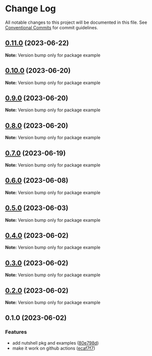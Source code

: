 # Change Log

All notable changes to this project will be documented in this file.
See [Conventional Commits](https://conventionalcommits.org) for commit guidelines.

## [0.11.0](https://github.com/rondymesquita/shell/compare/example@0.10.0...example@0.11.0) (2023-06-22)

**Note:** Version bump only for package example

## [0.10.0](https://github.com/rondymesquita/shell/compare/example@0.9.0...example@0.10.0) (2023-06-20)

**Note:** Version bump only for package example

## [0.9.0](https://github.com/rondymesquita/shell/compare/example@0.8.0...example@0.9.0) (2023-06-20)

**Note:** Version bump only for package example

## [0.8.0](https://github.com/rondymesquita/shell/compare/example@0.7.0...example@0.8.0) (2023-06-20)

**Note:** Version bump only for package example

## [0.7.0](https://github.com/rondymesquita/shell/compare/example@0.6.0...example@0.7.0) (2023-06-19)

**Note:** Version bump only for package example

## [0.6.0](https://github.com/rondymesquita/shell/compare/example@0.5.0...example@0.6.0) (2023-06-08)

**Note:** Version bump only for package example

## [0.5.0](https://github.com/rondymesquita/shell/compare/example@0.4.0...example@0.5.0) (2023-06-03)

**Note:** Version bump only for package example

## [0.4.0](https://github.com/rondymesquita/shell/compare/example@0.3.0...example@0.4.0) (2023-06-02)

**Note:** Version bump only for package example

## [0.3.0](https://github.com/rondymesquita/shell/compare/example@0.2.0...example@0.3.0) (2023-06-02)

**Note:** Version bump only for package example

## [0.2.0](https://github.com/rondymesquita/shell/compare/example@0.1.0...example@0.2.0) (2023-06-02)

**Note:** Version bump only for package example

## 0.1.0 (2023-06-02)

### Features

- add nutshell pkg and examples ([80e798d](https://github.com/rondymesquita/shell/commit/80e798d061c2f9ea53651deb6d073a20d804ad97))
- make it work on github actions ([ecaf7f7](https://github.com/rondymesquita/shell/commit/ecaf7f7e709f3a41b6a906c047bc8d4d9275be5f))
